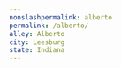 ```yaml
---
﻿nonslashpermalink: alberto
permalink: /alberto/
alley: Alberto
city: Leesburg
state: Indiana
---
```

